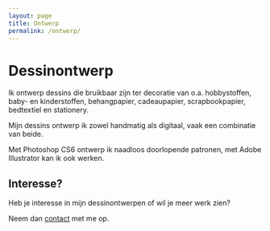 ```yaml
---
layout: page
title: Ontwerp
permalink: /ontwerp/
---
```

Dessinontwerp
=============
Ik ontwerp dessins die bruikbaar zijn ter decoratie van o.a. hobbystoffen, baby- en kinderstoffen, behangpapier, cadeaupapier, scrapbookpapier, bedtextiel en stationery.

Mijn dessins ontwerp ik zowel handmatig als digitaal, vaak een combinatie van beide.

Met Photoshop CS6 ontwerp ik naadloos doorlopende patronen, met Adobe Illustrator kan ik ook werken.
			

Interesse?
----------	
Heb je interesse in mijn dessinontwerpen of wil je meer werk zien?

Neem dan <a href="/wordpress/contact/" title="contactgegevens">contact</a> met me op.</h2>
